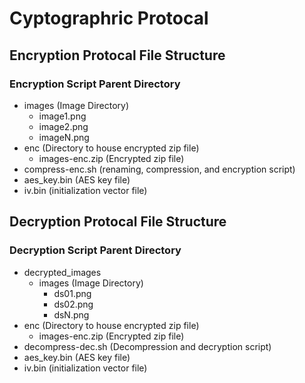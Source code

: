 # Cyptographric Protocal
## Encryption Protocal File Structure
### Encryption Script Parent Directory
- images (Image Directory)
  - image1.png
  - image2.png
  - imageN.png
- enc (Directory to house encrypted zip file)
  - images-enc.zip (Encrypted zip file)
- compress-enc.sh (renaming, compression, and encryption script)
- aes_key.bin (AES key file)
- iv.bin (initialization vector file)
## Decryption Protocal File Structure
### Decryption Script Parent Directory
- decrypted_images
  - images (Image Directory)
    - ds01.png
    - ds02.png
    - dsN.png
- enc (Directory to house encrypted zip file)
  - images-enc.zip (Encrypted zip file)
- decompress-dec.sh (Decompression and decryption script)
- aes_key.bin (AES key file)
- iv.bin (initialization vector file)